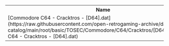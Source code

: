 <table>
<tr><th>Name</th><th>Size</th></tr>
<tr><td>[Commodore C64 - Cracktros - [D64].dat](https://raw.githubusercontent.com/open-retrogaming-archive/dat-catalog/main/root/basic/TOSEC/Commodore/C64/Cracktros/[D64]/Commodore C64 - Cracktros - [D64].dat)</td><td>207113</td></tr>
</table>
